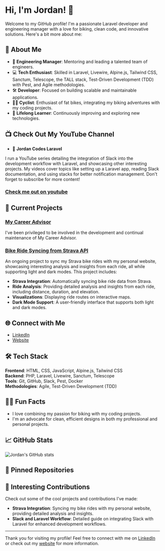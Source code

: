 # Hi, I'm Jordan! 👋

Welcome to my GitHub profile! I'm a passionate Laravel developer and engineering manager with a love for biking, clean code, and innovative solutions. Here's a bit more about me:

## 🚀 About Me

- 🌟 **Engineering Manager**: Mentoring and leading a talented team of engineers.
- 💻 **Tech Enthusiast**: Skilled in Laravel, Livewire, Alpine.js, Tailwind CSS, Sanctum, Telescope, the TALL stack, Test-Driven Development (TDD) with Pest, and Agile methodologies.
- 🛠 **Developer**: Focused on building scalable and maintainable applications.
- 🚴‍♂️ **Cyclist**: Enthusiast of fat bikes, integrating my biking adventures with my coding projects.
- 🌱 **Lifelong Learner**: Continuously improving and exploring new technologies.

## 📺 Check Out My YouTube Channel

- 🎥 **Jordan Codes Laravel**

I run a YouTube series detailing the integration of Slack into the development workflow with Laravel, and showcasing other interesting projects. My videos cover topics like setting up a Laravel app, reading Slack documentation, and using stacks for better notification management. Don't forget to subscribe for more content!

### [Check me out on youtube](https://www.youtube.com/channel/UCM8yrvyqFf6IFlQIeGwIClQ)
## 🔭 Current Projects

### [My Career Advisor](https://www.mycareeradvisor.com)

I've been privileged to be involved in the development and continual maintenance of My Career Advisor.

### [Bike Ride Syncing from Strava API](https://www.jordanpartridge.us/bike)

An ongoing project to sync my Strava bike rides with my personal website, showcasing interesting analysis and insights from each ride, all while supporting light and dark modes. This project includes:

- **Strava Integration**: Automatically syncing bike ride data from Strava.
- **Ride Analysis**: Providing detailed analysis and insights from each ride, including distance, duration, and elevation.
- **Visualizations**: Displaying ride routes on interactive maps.
- **Dark Mode Support**: A user-friendly interface that supports both light and dark modes.

## 🌐 Connect with Me

- [LinkedIn](https://www.linkedin.com/in/jordan-partridge-8284897/)
- [Website](http://www.jordanpartridge.com)

## 🛠 Tech Stack

**Frontend**: HTML, CSS, JavaScript, Alpine.js, Tailwind CSS  
**Backend**: PHP, Laravel, Livewire, Sanctum, Telescope  
**Tools**: Git, GitHub, Slack, Pest, Docker  
**Methodologies**: Agile, Test-Driven Development (TDD)

## 🚴‍♂️ Fun Facts

- I love combining my passion for biking with my coding projects.
- I'm an advocate for clean, efficient designs in both my professional and personal projects.

## 📈 GitHub Stats

<!-- Add your GitHub stats here, using a service like GitHub Readme Stats or a similar tool. Example: -->
![Jordan's GitHub stats](https://github-readme-stats.vercel.app/api?username=jordanpartridge&show_icons=true&theme=dark)

## 📌 Pinned Repositories

<!-- You can manually pin repositories on your GitHub profile or list some notable ones here -->

## 🌟 Interesting Contributions

Check out some of the cool projects and contributions I've made:

- **Strava Integration**: Syncing my bike rides with my personal website, providing detailed analysis and insights.
- **Slack and Laravel Workflow**: Detailed guide on integrating Slack with Laravel for enhanced development workflows.

---

Thank you for visiting my profile! Feel free to connect with me on [LinkedIn](https://www.linkedin.com/in/jordan-l-partridge/) or check out my [website](http://www.jordanpartridge.us) for more information.
